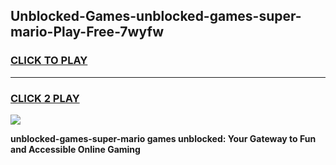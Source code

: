 
## Unblocked-Games-unblocked-games-super-mario-Play-Free-7wyfw
<h3>
<a href="https://premium76.site?title=unblocked-games-super-mario&ref=20A">CLICK TO PLAY</a></h3>
<hr>

<h3>
<a href="https://premium76.site?title=unblocked-games-super-mario&ref=20A">CLICK 2 PLAY</a>
  
</h3>

<a href="https://premium76.site?title=unblocked-games-super-mario&ref=20A"><img src="https://clearcache.store/games.png"></a>


**unblocked-games-super-mario games unblocked: Your Gateway to Fun and Accessible Online Gaming**
